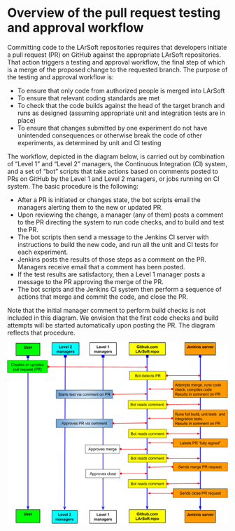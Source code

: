 # Overview of the pull request testing and approval workflow

Committing code to the LArSoft repositories requires that developers initiate a pull request (PR) on GitHub against the appropriate LArSoft repositories. That action triggers a testing and approval workflow, the final step of which is a merge of the proposed change to the requested branch. The purpose of the testing and approval workflow is:

-   To ensure that only code from authorized people is merged into LArSoft
-   To ensure that relevant coding standards are met
-   To check that the code builds against the head of the target branch and runs as designed (assuming appropriate unit and integration tests are in place)
-   To ensure that changes submitted by one experiment do not have unintended consequences or otherwise break the code of other experiments, as determined by unit and CI testing

The workflow, depicted in the diagram below, is carried out by combination of “Level 1” and “Level 2” managers, the Continuous Integration (CI) system, and a set of “bot” scripts that take actions based on comments posted to PRs on GitHub by the Level 1 and Level 2 managers, or jobs running on CI system. The basic procedure is the following:

-   After a PR is initiated or changes state, the bot scripts email the managers alerting them to the new or updated PR.
-   Upon reviewing the change, a manager (any of them) posts a comment to the PR directing the system to run code checks, and to build and test the PR.
-   The bot scripts then send a message to the Jenkins CI server with instructions to build the new code, and run all the unit and CI tests for each experiment.
-   Jenkins posts the results of those steps as a comment on the PR. Managers receive email that a comment has been posted.
-   If the test results are satisfactory, then a Level 1 manager posts a message to the PR approving the merge of the PR.
-   The bot scripts and the Jenkins CI system then perform a sequence of actions that merge and commit the code, and close the PR.

Note that the initial manager comment to perform build checks is not included in this diagram. We envision that the first code checks and build attempts will be started automatically upon posting the PR. The diagram reflects that procedure.

![GitHub_messaging_sequence.png](/assets/img/larsoft/GitHub_messaging_sequence.png)
